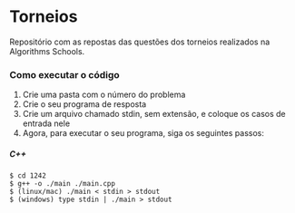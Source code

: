 # Torneios
Repositório com as repostas das questões dos torneios realizados na Algorithms Schools.

### Como executar o código

1. Crie uma pasta com o número do problema
2. Crie o seu programa de resposta
3. Crie um arquivo chamado stdin, sem extensão, e coloque os casos de entrada nele
4. Agora, para executar o seu programa, siga os seguintes passos:

##### C++

    $ cd 1242
    $ g++ -o ./main ./main.cpp
    $ (linux/mac) ./main < stdin > stdout
    $ (windows) type stdin | ./main > stdout
